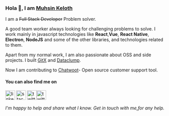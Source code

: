 ### Hola 👋, I am [Muhsin Keloth](https://muhsin-k.github.io/)

I am a <del>Full Stack Developer</del> Problem solver.

A good team worker always looking for challenging problems to solve. I work mainly in javascript technologies like **React**,**Vue**, **React Native**, **Electron**, **NodeJS** and some of the other libraries, and technologies related to them.

Apart from my normal work, I am also passionate about OSS and side projects. I built [GitX](http://gitxapp.com/) and [Dataclump](https://www.dataclump.io/).

Now I am contributing to [Chatwoot](https://www.chatwoot.com/)- Open source customer support tool.

#### You can also find me on

[<img src='https://cdn.jsdelivr.net/npm/simple-icons@3.0.1/icons/linkedin.svg' alt='linkedin' height='30'>](https://www.linkedin.com/in/muhsin-k/) [<img src='https://cdn.jsdelivr.net/npm/simple-icons@3.0.1/icons/stackoverflow.svg' alt='stackoverflow' height='30'>](https://stackoverflow.com/users/3901856/muhsin-keloth?tab=profile)  [<img src='https://cdn.jsdelivr.net/npm/simple-icons@3.0.1/icons/twitter.svg' alt='twitter' height='30'>](https://twitter.com/muhsinkeramam)[<img src='https://cdn.jsdelivr.net/npm/simple-icons@3.0.1/icons/medium.svg' alt='twitter' height='30'>](https://medium.com/@muhsinkeramam)

_I'm happy to help and share what I know. Get in touch with me,for any help._
